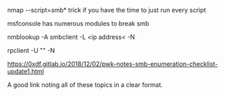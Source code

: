 nmap --script=smb*
trick if you have the time to just run every script

msfconsole has numerous modules to break smb

nmblookup -A <ip address>
smbclient -L <ip address< -N

rpclient -U "" -N <ip addr>

https://0xdf.gitlab.io/2018/12/02/pwk-notes-smb-enumeration-checklist-update1.html

A good link noting all of these topics in a clear format.
